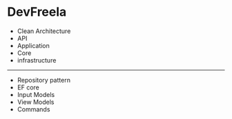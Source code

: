 # DevFreela

- Clean Architecture
- API
- Application
- Core
- infrastructure
---
- Repository pattern
- EF core
- Input Models
- View Models
- Commands
